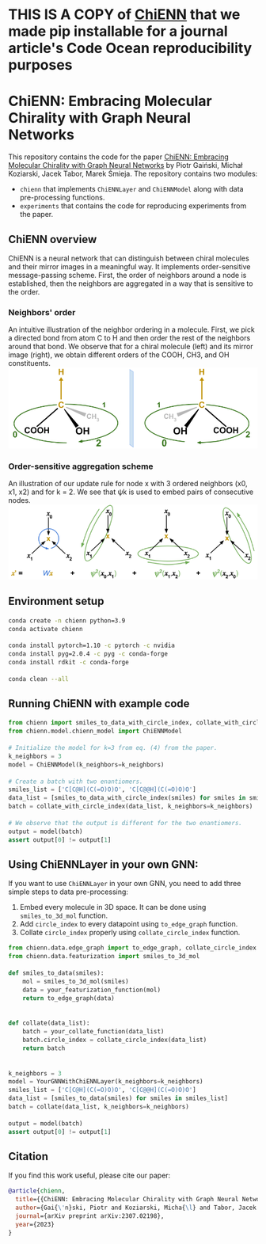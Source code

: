 # THIS IS A COPY of [ChiENN](https://github.com/gmum/ChiENN) that we made pip installable for a journal article's Code Ocean reproducibility purposes

# ChiENN: Embracing Molecular Chirality with Graph Neural Networks

This repository contains the code for the paper [ChiENN: Embracing Molecular Chirality with Graph Neural Networks](https://arxiv.org/abs/2307.02198) by Piotr Gaiński, Michał Koziarski, Jacek Tabor, Marek Śmieja. The repository contains two modules:
- `chienn` that implements `ChiENNLayer` and `ChiENNModel` along with data pre-processing functions.
- `experiments` that contains the code for reproducing experiments from the paper.

## ChiENN overview
ChiENN is a neural network that can distinguish between chiral molecules and their mirror images in a meaningful way. It implements order-sensitive message-passing scheme. First, the order of neighbors around a node is established, then the neighbors are aggregated in a way that is sensitive to the order.

### Neighbors' order
An intuitive illustration of the neighbor ordering in a molecule. First, we pick
a directed bond from atom C to H and then order the rest of the neighbors around
that bond. We observe that for a chiral molecule (left) and its mirror image (right), we
obtain different orders of the COOH, CH3, and OH constituents.
![](images/order_example.png)

### Order-sensitive aggregation scheme
An illustration of our update rule for node x with 3 ordered neighbors
(x0, x1, x2) and for k = 2. We see that ψk is used to embed pairs of consecutive
nodes.
![](images/fk.png)


## Environment setup

```bash
conda create -n chienn python=3.9
conda activate chienn

conda install pytorch=1.10 -c pytorch -c nvidia
conda install pyg=2.0.4 -c pyg -c conda-forge
conda install rdkit -c conda-forge

conda clean --all
```


## Running ChiENN with example code
```python
from chienn import smiles_to_data_with_circle_index, collate_with_circle_index
from chienn.model.chienn_model import ChiENNModel

# Initialize the model for k=3 from eq. (4) from the paper.
k_neighbors = 3
model = ChiENNModel(k_neighbors=k_neighbors)

# Create a batch with two enantiomers.
smiles_list = ['C[C@H](C(=O)O)O', 'C[C@@H](C(=O)O)O']
data_list = [smiles_to_data_with_circle_index(smiles) for smiles in smiles_list]
batch = collate_with_circle_index(data_list, k_neighbors=k_neighbors)

# We observe that the output is different for the two enantiomers.
output = model(batch)
assert output[0] != output[1]
```

## Using ChiENNLayer in your own GNN:
If you want to use `ChiENNLayer` in your own GNN, you need to add three simple steps to data pre-processing:
1. Embed every molecule in 3D space. It can be done using `smiles_to_3d_mol` function.
2. Add `circle_index` to every datapoint using `to_edge_graph` function.
3. Collate `circle_index` properly using `collate_circle_index` function.

```python
from chienn.data.edge_graph import to_edge_graph, collate_circle_index
from chienn.data.featurization import smiles_to_3d_mol

def smiles_to_data(smiles):
    mol = smiles_to_3d_mol(smiles)
    data = your_featurization_function(mol)
    return to_edge_graph(data)


def collate(data_list):
    batch = your_collate_function(data_list)
    batch.circle_index = collate_circle_index(data_list)
    return batch


k_neighbors = 3
model = YourGNNWithChiENNLayer(k_neighbors=k_neighbors)
smiles_list = ['C[C@H](C(=O)O)O', 'C[C@@H](C(=O)O)O']
data_list = [smiles_to_data(smiles) for smiles in smiles_list]
batch = collate(data_list, k_neighbors=k_neighbors)

output = model(batch)
assert output[0] != output[1]

```

## Citation

If you find this work useful, please cite our paper:
```bibtex
@article{chienn,
  title={{ChiENN: Embracing Molecular Chirality with Graph Neural Networks}},
  author={Gai{\'n}ski, Piotr and Koziarski, Micha{\l} and Tabor, Jacek and {\'S}mieja, Marek},
  journal={arXiv preprint arXiv:2307.02198},
  year={2023}
}
```
